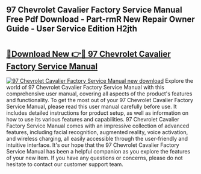 ## 97 Chevrolet Cavalier Factory Service Manual Free Pdf Download - Part-rmR New Repair Owner Guide - User Service Edition H2jth

# <h2><a href="http://bc85547.oget.top/?id=97+Chevrolet+Cavalier+Factory+Service+Manual">🔗Download New 👉🔴 97 Chevrolet Cavalier Factory Service Manual</a></h2>

[![97 Chevrolet Cavalier Factory Service Manual new download](https://i.imgur.com/5g1atiW.png)](http://bc85547.oget.top/?id=97+Chevrolet+Cavalier+Factory+Service+Manual)
Explore the world of 97 Chevrolet Cavalier Factory Service Manual with this comprehensive user manual, covering all aspects of the product's features and functionality. To get the most out of your 97 Chevrolet Cavalier Factory Service Manual, please read this user manual carefully before use. It includes detailed instructions for product setup, as well as information on how to use its various features and capabilities. 97 Chevrolet Cavalier Factory Service Manual comes with an impressive collection of advanced features, including facial recognition, augmented reality, voice activation, and wireless charging, all easily accessible through the user-friendly and intuitive interface. It's our hope that the 97 Chevrolet Cavalier Factory Service Manual has been a helpful companion as you explore the features of your new item. If you have any questions or concerns, please do not hesitate to contact our customer support team.
